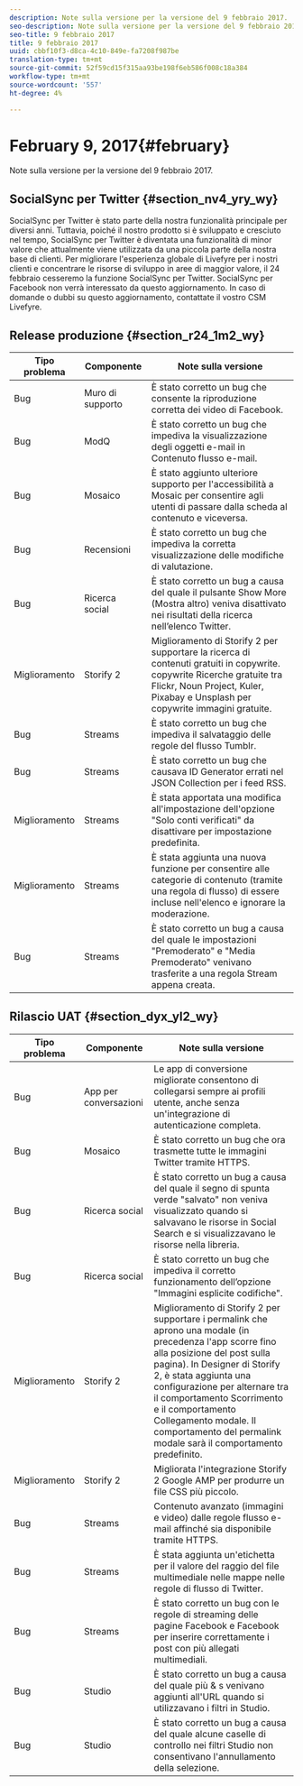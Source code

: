 ```yaml
---
description: Note sulla versione per la versione del 9 febbraio 2017.
seo-description: Note sulla versione per la versione del 9 febbraio 2017.
seo-title: 9 febbraio 2017
title: 9 febbraio 2017
uuid: cbbf10f3-d8ca-4c10-849e-fa7208f987be
translation-type: tm+mt
source-git-commit: 52f59cd15f315aa93be198f6eb586f008c18a384
workflow-type: tm+mt
source-wordcount: '557'
ht-degree: 4%

---
```



# February 9, 2017{#february}

Note sulla versione per la versione del 9 febbraio 2017.

## SocialSync per Twitter {#section_nv4_yry_wy}

SocialSync per Twitter è stato parte della nostra funzionalità principale per diversi anni. Tuttavia, poiché il nostro prodotto si è sviluppato e cresciuto nel tempo, SocialSync per Twitter è diventata una funzionalità di minor valore che attualmente viene utilizzata da una piccola parte della nostra base di clienti. Per migliorare l&#39;esperienza globale di Livefyre per i nostri clienti e concentrare le risorse di sviluppo in aree di maggior valore, il 24 febbraio cesseremo la funzione SocialSync per Twitter. SocialSync per Facebook non verrà interessato da questo aggiornamento. In caso di domande o dubbi su questo aggiornamento, contattate il vostro CSM Livefyre.

## Release produzione {#section_r24_1m2_wy}

| Tipo problema | Componente | Note sulla versione |
|--- |--- |--- |
| Bug | Muro di supporto | È stato corretto un bug che consente la riproduzione corretta dei video di Facebook. |
| Bug | ModQ | È stato corretto un bug che impediva la visualizzazione degli oggetti e-mail in Contenuto flusso e-mail. |
| Bug | Mosaico | È stato aggiunto ulteriore supporto per l&#39;accessibilità a Mosaic per consentire agli utenti di passare dalla scheda al contenuto e viceversa. |
| Bug | Recensioni | È stato corretto un bug che impediva la corretta visualizzazione delle modifiche di valutazione. |
| Bug | Ricerca social | È stato corretto un bug a causa del quale il pulsante Show More (Mostra altro) veniva disattivato nei risultati della ricerca nell’elenco Twitter. |
| Miglioramento | Storify 2 | Miglioramento di Storify 2 per supportare la ricerca di contenuti gratuiti in copywrite. copywrite Ricerche gratuite tra Flickr, Noun Project, Kuler, Pixabay e Unsplash per copywrite immagini gratuite. |
| Bug | Streams | È stato corretto un bug che impediva il salvataggio delle regole del flusso Tumblr. |
| Bug | Streams | È stato corretto un bug che causava ID Generator errati nel JSON Collection per i feed RSS. |
| Miglioramento | Streams | È stata apportata una modifica all&#39;impostazione dell&#39;opzione &quot;Solo conti verificati&quot; da disattivare per impostazione predefinita. |
| Miglioramento | Streams | È stata aggiunta una nuova funzione per consentire alle categorie di contenuto (tramite una regola di flusso) di essere incluse nell&#39;elenco e ignorare la moderazione. |
| Bug | Streams | È stato corretto un bug a causa del quale le impostazioni &quot;Premoderato&quot; e &quot;Media Premoderato&quot; venivano trasferite a una regola Stream appena creata. |

## Rilascio UAT {#section_dyx_yl2_wy}

| Tipo problema | Componente | Note sulla versione |
|--- |--- |--- |
| Bug | App per conversazioni | Le app di conversione migliorate consentono di collegarsi sempre ai profili utente, anche senza un&#39;integrazione di autenticazione completa. |
| Bug | Mosaico | È stato corretto un bug che ora trasmette tutte le immagini Twitter tramite HTTPS. |
| Bug | Ricerca social | È stato corretto un bug a causa del quale il segno di spunta verde &quot;salvato&quot; non veniva visualizzato quando si salvavano le risorse in Social Search e si visualizzavano le risorse nella libreria. |
| Bug | Ricerca social | È stato corretto un bug che impediva il corretto funzionamento dell’opzione &quot;Immagini esplicite codifiche&quot;. |
| Miglioramento | Storify 2 | Miglioramento di Storify 2 per supportare i permalink che aprono una modale (in precedenza l&#39;app scorre fino alla posizione del post sulla pagina). In Designer di Storify 2, è stata aggiunta una configurazione per alternare tra il comportamento Scorrimento e il comportamento Collegamento modale. Il comportamento del permalink modale sarà il comportamento predefinito. |
| Miglioramento | Storify 2 | Migliorata l&#39;integrazione Storify 2 Google AMP per produrre un file CSS più piccolo. |
| Bug | Streams | Contenuto avanzato (immagini e video) dalle regole flusso e-mail affinché sia disponibile tramite HTTPS. |
| Bug | Streams | È stata aggiunta un&#39;etichetta per il valore del raggio del file multimediale nelle mappe nelle regole di flusso di Twitter. |
| Bug | Streams | È stato corretto un bug con le regole di streaming delle pagine Facebook e Facebook per inserire correttamente i post con più allegati multimediali. |
| Bug | Studio | È stato corretto un bug a causa del quale più &amp; s venivano aggiunti all&#39;URL quando si utilizzavano i filtri in Studio. |
| Bug | Studio | È stato corretto un bug a causa del quale alcune caselle di controllo nei filtri Studio non consentivano l&#39;annullamento della selezione. |

